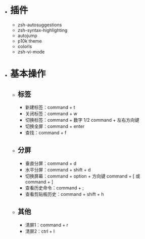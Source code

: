 - # 插件
	- zsh-autosuggestions
	- zsh-syntax-highlighting
	- autojump
	- p10k theme
	- colorls
	- zsh-vi-mode
- # 基本操作
	- ## 标签
		- 新建标签：command + t
		- 关闭标签：command + w
		- 切换标签：command + 数字 1/2 command + 左右方向键
		- 切换全屏：command + enter
		- 查找：command + f
	- ## 分屏
		- 垂直分屏：command + d
		- 水平分屏：command + shift + d
		- 切换屏幕：command + option + 方向键 command + [ 或 command + ]
		- 查看历史命令：command + ;
		- 查看剪贴板历史：command + shift + h
	- ## 其他
		- 清屏1：command + r
		- 清屏2：ctrl + l